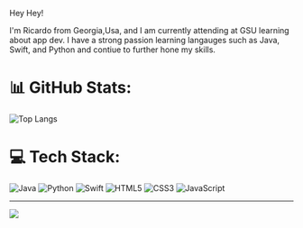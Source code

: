 Hey Hey!

I'm Ricardo from Georgia,Usa, and I am currently attending at GSU learning about app dev. I have a strong passion learning langauges such as Java, Swift, and Python and contiue to further hone my skills.  

# 📊 GitHub Stats:
![Top Langs](https://github-readme-stats.vercel.app/api/top-langs/?username=ricardoortega97&hide_progress=true)

# 💻 Tech Stack:
![Java](https://img.shields.io/badge/java-%23ED8B00.svg?style=for-the-badge&logo=openjdk&logoColor=white) ![Python](https://img.shields.io/badge/python-3670A0?style=for-the-badge&logo=python&logoColor=ffdd54) ![Swift](https://img.shields.io/badge/swift-F54A2A?style=for-the-badge&logo=swift&logoColor=white) ![HTML5](https://img.shields.io/badge/html5-%23E34F26.svg?style=for-the-badge&logo=html5&logoColor=white) ![CSS3](https://img.shields.io/badge/css3-%231572B6.svg?style=for-the-badge&logo=css3&logoColor=white) ![JavaScript](https://img.shields.io/badge/javascript-%23323330.svg?style=for-the-badge&logo=javascript&logoColor=%23F7DF1E) 


---
[![](https://visitcount.itsvg.in/api?id=ricardoortega97&icon=0&color=0)](https://visitcount.itsvg.in)

